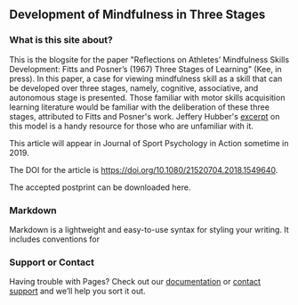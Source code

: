 ## Development of Mindfulness in Three Stages 

### What is this site about?
This is the blogsite for the paper "Reflections on Athletes’ Mindfulness Skills Development: Fitts and Posner’s (1967) Three Stages of Learning" (Kee, in press). In this paper, a case for viewing mindfulness skill as a skill that can be developed over three stages, namely, cognitive, associative, and autonomous stage is presented. Those familiar with motor skills acquisition learning literature would be familiar with the deliberation of these three stages, attributed to Fitts and Posner's work. Jeffery Hubber's [excerpt](https://us.humankinetics.com/blogs/excerpt/understanding-motor-learning-stages-improves-skill-instruction) on this model is a handy resource for those who are unfamiliar with it.   

This article will appear in Journal of Sport Psychology in Action sometime in 2019. 

The DOI for the article is https://doi.org/10.1080/21520704.2018.1549640. 

The accepted postprint can be downloaded here.  

### Markdown

Markdown is a lightweight and easy-to-use syntax for styling your writing. It includes conventions for

### Support or Contact

Having trouble with Pages? Check out our [documentation](https://help.github.com/categories/github-pages-basics/) or [contact support](https://github.com/contact) and we’ll help you sort it out.
